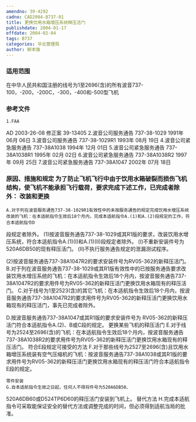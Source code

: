 ```yaml
---
amendno: 39-4292
cadno: CAD2004-B737-01
title: 更换饮用水箱增压系统释压活门
publishdate: 2004-01-17
effdate: 2004-02-04
tags: B737
categories: 华北管理局
author: 柳本强
---
```


### 适用范围 
在中华人民共和国注册的线号为1至2696(含)的所有波音737-100，-200，-200C，-300，-400和-500型飞机

### 参考文件
    1.FAA 
AD 2003-26-08 修正案 39-13405
    2.波音公司服务通告 737-38-1029  1991年 06月 06日
    3.波音公司服务通告 737-38-1029R1  1993年 08月 19日
    4.波音公司紧急服务通告 737-38A1038  1994年 12月 01日
    5.波音公司紧急服务通告 737-38A1038R1  1995年 02月 02日
    6.波音公司紧急服务通告 737-38A1038R2  1997年 09月 25日
    7.波音公司紧急服务通告 737-38A1047  2002年 07月 18日


### 原因、措施和规定 为了防止飞机飞行中由于饮用水箱破裂而损伤飞机结构，使飞机不能承担飞行载荷，要求完成下述工作，已完成者除外：    改装和更换 
    A.对于列在波音服务通告737-38-1029R1有效性中的未按服务通告的规定完成饮用水增压系统改装的飞机：在本适航指令生效后18个月内，完成本适航指令A.(1)和A.(2)段规定的工作，符合本适航指令D
  
段规定者除外。 
     (1)按波音服务通告737-38-1029或其R1版的要求，改装饮用水增压系统，符合本适航指令A.(1)(I)和A.(1)(II)段规定者除外。 
      (I)不重新安装件号为520A6DB50的现有释压活门。 
      (II)不执行服务通告规定的泄漏测试程序。 

 (2)按波音服务通告737-38A1047R2的要求安装件号为RV05-362的新释压活门。 
    B.对于列在波音服务通告737-38-1029或其R1版有效性中的已按服务通告要求改装饮用水增压系统的飞机：在本适航指令生效后18个月内，按波音服务通告737-38A1047R2的要求用件号为RV05-362的新释压活门更换饮用水箱现有的释压活门。
    C.对于线号为1至2523(含)的其它飞机：在本适航指令生效后18个月内，按波音服务通告737-38A1047R2的要求用件号为RV05-362的新释压活门更换饮用水箱现有的释压活门，事先已完成者除外。 

D.按波音服务通告737-38A1047或其R1版的要求安装件号为
RV05-362的新释压活门符合本适航指令A.(2)、B或C段的规定。     更换某些飞机的释压活门 
    E.对于线号为2524至2696(含)的飞机：在本适航指令生效后18个月内，按波音服务通告737-38A1038R2的要求用件号为RV05-362的新释压活门更换饮用水箱现有的释压活门。
    符合E段规定可接受的方法 
    F.对于那些线号为2527至2696(含)且饮用水箱增压系统装有空气压缩机的飞机：按波音服务通告737-38A1038或其R1版的要求用件号为RV05-362的新释压活门更换饮用水箱现有的释压活门符合本适航指令E段的规定。 

    零件安装 
    G.自本适航指令生效之日起，任何人不得将件号为520A6DB50、
520A6DB60或D524TP6D60的释压活门安装到飞机上。     替代方法 
    H.完成本适航指令可采取能保证安全的替代方法或调整完成的时间，但必须得到适航当局的批准。
